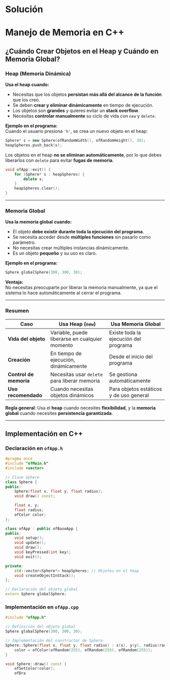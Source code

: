 # Solución

# Manejo de Memoria en C++

## ¿Cuándo Crear Objetos en el Heap y Cuándo en Memoria Global?

### Heap (Memoria Dinámica)
**Usa el heap cuando:**
- Necesitas que los objetos **persistan más allá del alcance de la función** que los creó.
- Se deben **crear y eliminar dinámicamente** en tiempo de ejecución.
- Los objetos son **grandes** y quieres evitar un **stack overflow**.
- Necesitas **controlar manualmente** su ciclo de vida con `new` y `delete`.

 **Ejemplo en el programa:**  
Cuando el usuario presiona `'h'`, se crea un nuevo objeto en el heap:
```cpp
Sphere* s = new Sphere(ofRandomWidth(), ofRandomHeight(), 30);
heapSpheres.push_back(s);
```

Los objetos en el heap **no se eliminan automáticamente**, por lo que debes liberarlos con `delete` para evitar **fugas de memoria**.
```cpp
void ofApp::exit() {
    for (Sphere* s : heapSpheres) {
        delete s;
    }
    heapSpheres.clear();
}
```

---

### Memoria Global
**Usa la memoria global cuando:**
- El objeto **debe existir durante toda la ejecución del programa**.
- Se necesita acceder desde **múltiples funciones** sin pasarlo como parámetro.
- No necesitas crear múltiples instancias dinámicamente.
- Es un objeto **pequeño** y su uso es claro.

**Ejemplo en el programa:**  
```cpp
Sphere globalSphere(300, 300, 30);
```
**Ventaja:**  
No necesitas preocuparte por liberar la memoria manualmente, ya que el sistema lo hace automáticamente al cerrar el programa.

---

### Resumen

| **Caso**            | **Usa Heap (`new`)** | **Usa Memoria Global** |
|--------------------|--------------------|--------------------|
| **Vida del objeto**  | Variable, puede liberarse en cualquier momento | Existe toda la ejecución del programa |
| **Creación**       | En tiempo de ejecución, dinámicamente | Desde el inicio del programa |
| **Control de memoria** | Necesitas usar `delete` para liberar memoria | Se gestiona automáticamente |
| **Uso recomendado**  | Cuando necesitas objetos dinámicos | Para objetos estáticos y de uso general |

**Regla general**: Usa el **heap** cuando necesites **flexibilidad**, y la **memoria global** cuando necesites **persistencia garantizada**.  

---

## Implementación en C++

### **Declaración en `ofApp.h`**
```cpp
#pragma once
#include "ofMain.h"
#include <vector>

// Clase Sphere
class Sphere {
public:
    Sphere(float x, float y, float radius);
    void draw() const;

    float x, y;
    float radius;
    ofColor color;
};

class ofApp : public ofBaseApp {
public:
    void setup();
    void update();
    void draw();
    void keyPressed(int key);
    void exit();

private:
    std::vector<Sphere*> heapSpheres; // Objetos en el heap
    void createObjectInStack();
};

// Declaración del objeto global
extern Sphere globalSphere;
```

### **Implementación en `ofApp.cpp`**
```cpp
#include "ofApp.h"

// Definición del objeto global
Sphere globalSphere(300, 300, 30);

// Implementación del constructor de Sphere
Sphere::Sphere(float x, float y, float radius) : x(x), y(y), radius(radius) {
    color = ofColor(ofRandom(255), ofRandom(255), ofRandom(255));
}

void Sphere::draw() const {
    ofSetColor(color);
    ofDra